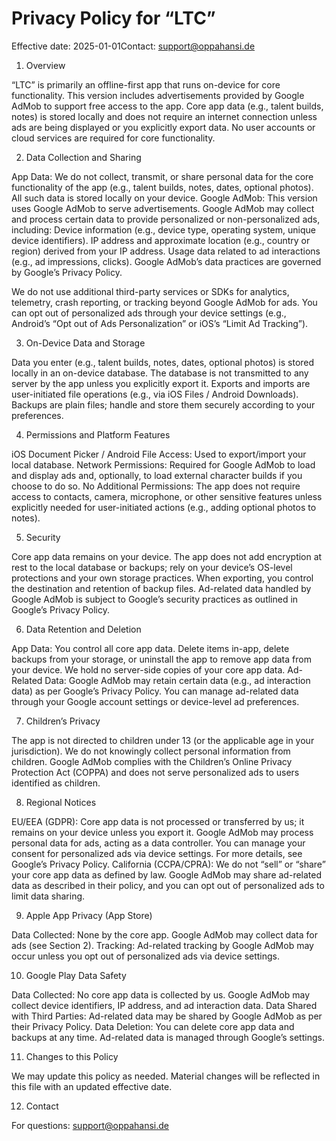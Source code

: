 # Privacy Policy for “LTC”  
Effective date: 2025-01-01Contact: support@oppahansi.de

1) Overview

“LTC” is primarily an offline-first app that runs on-device for core functionality.
This version includes advertisements provided by Google AdMob to support free access to the app.
Core app data (e.g., talent builds, notes) is stored locally and does not require an internet connection unless ads are being displayed or you explicitly export data.
No user accounts or cloud services are required for core functionality.

2) Data Collection and Sharing

App Data: We do not collect, transmit, or share personal data for the core functionality of the app (e.g., talent builds, notes, dates, optional photos). All such data is stored locally on your device.
Google AdMob: This version uses Google AdMob to serve advertisements. Google AdMob may collect and process certain data to provide personalized or non-personalized ads, including:
Device information (e.g., device type, operating system, unique device identifiers).
IP address and approximate location (e.g., country or region) derived from your IP address.
Usage data related to ad interactions (e.g., ad impressions, clicks).
Google AdMob’s data practices are governed by Google’s Privacy Policy.


We do not use additional third-party services or SDKs for analytics, telemetry, crash reporting, or tracking beyond Google AdMob for ads.
You can opt out of personalized ads through your device settings (e.g., Android’s “Opt out of Ads Personalization” or iOS’s “Limit Ad Tracking”).

3) On-Device Data and Storage

Data you enter (e.g., talent builds, notes, dates, optional photos) is stored locally in an on-device database.
The database is not transmitted to any server by the app unless you explicitly export it.
Exports and imports are user-initiated file operations (e.g., via iOS Files / Android Downloads).
Backups are plain files; handle and store them securely according to your preferences.

4) Permissions and Platform Features

iOS Document Picker / Android File Access: Used to export/import your local database.
Network Permissions: Required for Google AdMob to load and display ads and, optionally, to load external character builds if you choose to do so.
No Additional Permissions: The app does not require access to contacts, camera, microphone, or other sensitive features unless explicitly needed for user-initiated actions (e.g., adding optional photos to notes).

5) Security

Core app data remains on your device. The app does not add encryption at rest to the local database or backups; rely on your device’s OS-level protections and your own storage practices.
When exporting, you control the destination and retention of backup files.
Ad-related data handled by Google AdMob is subject to Google’s security practices as outlined in Google’s Privacy Policy.

6) Data Retention and Deletion

App Data: You control all core app data. Delete items in-app, delete backups from your storage, or uninstall the app to remove app data from your device. We hold no server-side copies of your core app data.
Ad-Related Data: Google AdMob may retain certain data (e.g., ad interaction data) as per Google’s Privacy Policy. You can manage ad-related data through your Google account settings or device-level ad preferences.

7) Children’s Privacy

The app is not directed to children under 13 (or the applicable age in your jurisdiction). We do not knowingly collect personal information from children.
Google AdMob complies with the Children’s Online Privacy Protection Act (COPPA) and does not serve personalized ads to users identified as children.

8) Regional Notices

EU/EEA (GDPR): Core app data is not processed or transferred by us; it remains on your device unless you export it. Google AdMob may process personal data for ads, acting as a data controller. You can manage your consent for personalized ads via device settings. For more details, see Google’s Privacy Policy.
California (CCPA/CPRA): We do not “sell” or “share” your core app data as defined by law. Google AdMob may share ad-related data as described in their policy, and you can opt out of personalized ads to limit data sharing.

9) Apple App Privacy (App Store)

Data Collected: None by the core app. Google AdMob may collect data for ads (see Section 2).
Tracking: Ad-related tracking by Google AdMob may occur unless you opt out of personalized ads via device settings.

10) Google Play Data Safety

Data Collected: No core app data is collected by us. Google AdMob may collect device identifiers, IP address, and ad interaction data.
Data Shared with Third Parties: Ad-related data may be shared by Google AdMob as per their Privacy Policy.
Data Deletion: You can delete core app data and backups at any time. Ad-related data is managed through Google’s settings.

11) Changes to this Policy  

We may update this policy as needed. Material changes will be reflected in this file with an updated effective date.

12) Contact

For questions: support@oppahansi.de
